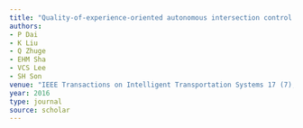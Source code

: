 ```yaml
---
title: "Quality-of-experience-oriented autonomous intersection control in vehicular networks"
authors:
- P Dai
- K Liu
- Q Zhuge
- EHM Sha
- VCS Lee
- SH Son
venue: "IEEE Transactions on Intelligent Transportation Systems 17 (7), 1956-1967, 2016"
year: 2016
type: journal
source: scholar
---
```

